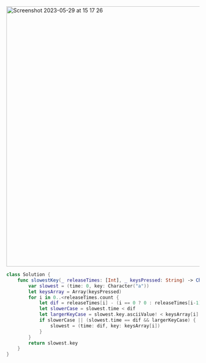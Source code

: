 <img width="679" alt="Screenshot 2023-05-29 at 15 17 26" src="https://github.com/jayyaj1224/Algorithm/assets/73763976/8d56e646-9fca-4999-9fd5-8eb4067ecff0">

```swift
class Solution {
    func slowestKey(_ releaseTimes: [Int], _ keysPressed: String) -> Character {
        var slowest = (time: 0, key: Character("a"))
        let keysArray = Array(keysPressed)
        for i in 0..<releaseTimes.count { 
            let dif = releaseTimes[i] - (i == 0 ? 0 : releaseTimes[i-1])
            let slowerCase = slowest.time < dif
            let largerKeyCase = slowest.key.asciiValue! < keysArray[i].asciiValue!
            if slowerCase || (slowest.time == dif && largerKeyCase) { 
                slowest = (time: dif, key: keysArray[i])
            }
        }
        return slowest.key
    }
}
```
